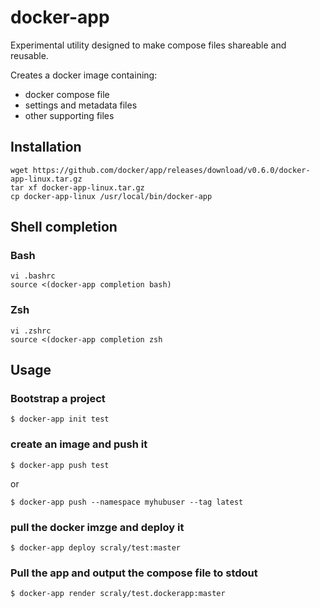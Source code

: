 # docker-app

Experimental utility designed to make compose files shareable and reusable.

Creates a docker image containing:
- docker compose file
- settings and metadata files
- other supporting files

## Installation

```
wget https://github.com/docker/app/releases/download/v0.6.0/docker-app-linux.tar.gz
tar xf docker-app-linux.tar.gz
cp docker-app-linux /usr/local/bin/docker-app
```

## Shell completion

### Bash

```
vi .bashrc
source <(docker-app completion bash)
```

### Zsh

```
vi .zshrc
source <(docker-app completion zsh
```

## Usage

### Bootstrap a project

`$ docker-app init test`

### create an image and push it

`$ docker-app push test`

or

`$ docker-app push --namespace myhubuser --tag latest`

### pull the docker imzge and deploy it

`$ docker-app deploy scraly/test:master`

### Pull the app and output the compose file to stdout

`$ docker-app render scraly/test.dockerapp:master`

